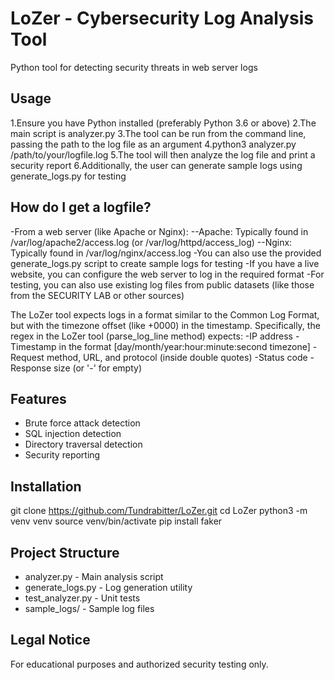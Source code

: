# LoZer - Cybersecurity Log Analysis Tool

Python tool for detecting security threats in web server logs

## Usage
1.Ensure you have Python installed (preferably Python 3.6 or above)
2.The main script is analyzer.py
3.The tool can be run from the command line, passing the path to the log file as an argument
4.python3 analyzer.py /path/to/your/logfile.log
5.The tool will then analyze the log file and print a security report
6.Additionally, the user can generate sample logs using generate_logs.py for testing

## How do I get a logfile?

-From a web server (like Apache or Nginx):
--Apache: Typically found in /var/log/apache2/access.log (or /var/log/httpd/access_log)
--Nginx: Typically found in /var/log/nginx/access.log
-You can also use the provided generate_logs.py script to create sample logs for testing
-If you have a live website, you can configure the web server to log in the required format
-For testing, you can also use existing log files from public datasets (like those from the SECURITY LAB or other sources)

The LoZer tool expects logs in a format similar to the Common Log Format, but with the timezone offset (like +0000) in the timestamp. Specifically, the regex in the LoZer tool (parse_log_line method) expects:
-IP address
-Timestamp in the format [day/month/year:hour:minute:second timezone]
-Request method, URL, and protocol (inside double quotes)
-Status code
-Response size (or '-' for empty)

## Features
- Brute force attack detection
- SQL injection detection  
- Directory traversal detection
- Security reporting

## Installation
git clone https://github.com/Tundrabitter/LoZer.git
cd LoZer
python3 -m venv venv
source venv/bin/activate
pip install faker

## Project Structure
- analyzer.py - Main analysis script
- generate_logs.py - Log generation utility  
- test_analyzer.py - Unit tests
- sample_logs/ - Sample log files

## Legal Notice
For educational purposes and authorized security testing only.
